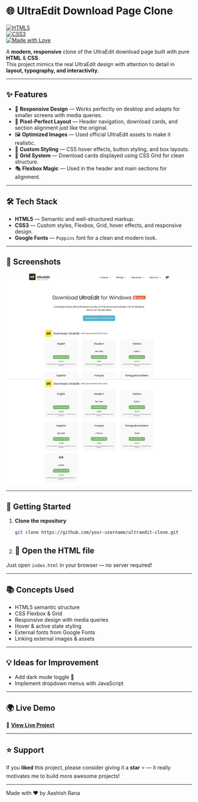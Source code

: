 # 🌐 UltraEdit Download Page Clone  

[![HTML5](https://img.shields.io/badge/HTML5-orange?logo=html5&logoColor=white)]()  
[![CSS3](https://img.shields.io/badge/CSS3-blue?logo=css3&logoColor=white)]()  
[![Made with Love](https://img.shields.io/badge/Made%20with-❤-red)]()  

A **modern, responsive** clone of the UltraEdit download page built with pure **HTML** & **CSS**.  
This project mimics the real UltraEdit design with attention to detail in **layout, typography, and interactivity**.  

---

## ✨ Features  

- 📱 **Responsive Design** — Works perfectly on desktop and adapts for smaller screens with media queries.  
- 🎯 **Pixel-Perfect Layout** — Header navigation, download cards, and section alignment just like the original.  
- 🖼 **Optimized Images** — Used official UltraEdit assets to make it realistic.  
- 🎨 **Custom Styling** — CSS hover effects, button styling, and box layouts.  
- 🧩 **Grid System** — Download cards displayed using CSS Grid for clean structure.  
- 🎭 **Flexbox Magic** — Used in the header and main sections for alignment.  

---

## 🛠️ Tech Stack  

- **HTML5** — Semantic and well-structured markup.  
- **CSS3** — Custom styles, Flexbox, Grid, hover effects, and responsive design.  
- **Google Fonts** — `Poppins` font for a clean and modern look.  

---

## 📸 Screenshots  
![Screenshot 1](./screenshot1.png)  
![Screenshot 2](./screenshotfinaldown.png)  

---

## 🚀 Getting Started  

1. **Clone the repository**  
   ```bash
   git clone https://github.com/your-username/ultraedit-clone.git
2. ## 🚀 Open the HTML file
Just open `index.html` in your browser — no server required!  

---

## 📚 Concepts Used
- HTML5 semantic structure  
- CSS Flexbox & Grid  
- Responsive design with media queries  
- Hover & active state styling  
- External fonts from Google Fonts  
- Linking external images & assets  

---

## 💡 Ideas for Improvement
- Add dark mode toggle 🌙  
- Implement dropdown menus with JavaScript  

---

## 🌍 Live Demo
🔗 [**View Live Project**](https://ultra-edit-clone-kappa.vercel.app/)  

---

## ⭐ Support
If you **liked** this project, please consider giving it a **star** ⭐ — it really motivates me to build more awesome projects!  

---

Made with ❤️ by Aashish Rana

